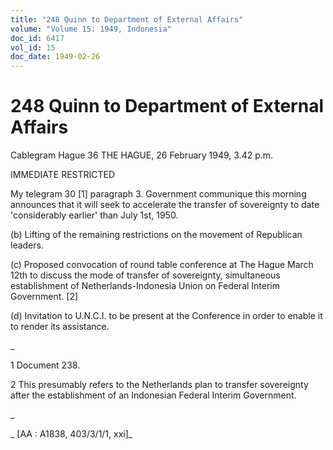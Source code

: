 ```yaml
---
title: "248 Quinn to Department of External Affairs"
volume: "Volume 15: 1949, Indonesia"
doc_id: 6417
vol_id: 15
doc_date: 1949-02-26
---
```


# 248 Quinn to Department of External Affairs

Cablegram Hague 36 THE HAGUE, 26 February 1949, 3.42 p.m.

IMMEDIATE RESTRICTED

My telegram 30 [1] paragraph 3. Government communique this morning announces that it will seek to accelerate the transfer of sovereignty to date 'considerably earlier' than July 1st, 1950.

(b) Lifting of the remaining restrictions on the movement of Republican leaders.

(c) Proposed convocation of round table conference at The Hague March 12th to discuss the mode of transfer of sovereignty, simultaneous establishment of Netherlands-Indonesia Union on Federal Interim Government. [2]

(d) Invitation to U.N.C.I. to be present at the Conference in order to enable it to render its assistance.

_

1 Document 238.

2 This presumably refers to the Netherlands plan to transfer sovereignty after the establishment of an Indonesian Federal Interim Government.

_

_ [AA : A1838, 403/3/1/1, xxi]_
